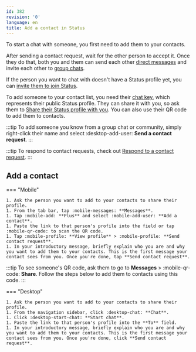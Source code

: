 ```yaml
---
id: 382
revision: '0'
language: en
title: Add a contact in Status
---
```


To start a chat with someone, you first need to add them to your contacts.

After sending a contact request, wait for the other person to accept it. Once they do that, both you and them can send each other [direct messages](../messaging-and-web3-browser/send-direct-messages-to-your-contacts.md) and invite each other to [group chats](../messaging-and-web3-browser/add-members-to-a-group-chat.md).

If the person you want to chat with doesn't have a Status profile yet, you can [invite them to join Status](./invite-friends-to-status.md).

To add someone to your contact list, you need their [chat key](../your-profile-and-preferences/understand-your-status-keys-and-recovery-phrase.md), which represents their public Status profile. They can share it with you, so ask them to [Share their Status profile with you](../your-profile-and-preferences/share-your-status-profile.md). You can also use their QR code to add them to contacts.

:::tip
To add someone you know from a group chat or community, simply right-click their name and select :desktop-add-user: **Send a contact request**.
:::

:::tip
To respond to contact requests, check out [Respond to a contact request](../your-profile-and-preferences/respond-to-a-contact-request.md).
:::

## Add a contact

=== "Mobile"

    1. Ask the person you want to add to your contacts to share their profile.
    1. From the tab bar, tap :mobile-messages: **Messages**.
    1. Tap :mobile-add: **Plus** and select :mobile-add-user: **Add a contact**.
    1. Paste the link to that person's profile into the field or tap :mobile-qr-code: to scan the QR code.
    1. Tap :mobile-profile: **View profile** > :mobile-profile: **Send contact request**.
    1. In your introductory message, briefly explain who you are and why you want to add them to your contacts. This is the first message your contact sees from you. Once you're done, tap **Send contact request**.

:::tip
To see someone's QR code, ask them to go to **Messages** > :mobile-qr-code: **Share**. Follow the steps below to add them to contacts using this code.
:::

=== "Desktop"

    1. Ask the person you want to add to your contacts to share their profile.
    1. From the navigation sidebar, click :desktop-chat: **Chat**.
    1. Click :desktop-start-chat: **Start chat**.
    1. Paste the link to that person's profile into the **To** field.
    1. In your introductory message, briefly explain who you are and why you want to add them to your contacts. This is the first message your contact sees from you. Once you're done, click **Send contact request**.
